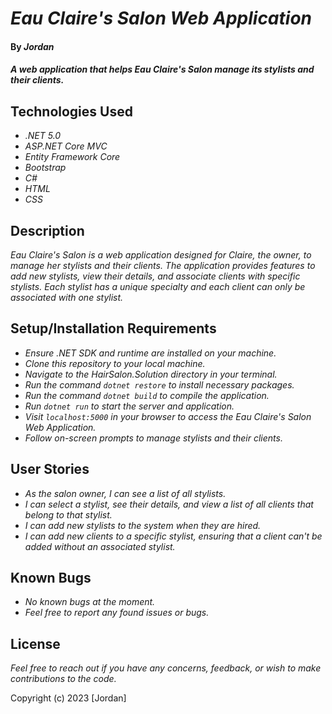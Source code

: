 # _Eau Claire's Salon Web Application_

#### By _**Jordan**_

#### _A web application that helps Eau Claire's Salon manage its stylists and their clients._

## Technologies Used

* _.NET 5.0_
* _ASP.NET Core MVC_
* _Entity Framework Core_
* _Bootstrap_
* _C#_
* _HTML_
* _CSS_

## Description

_Eau Claire's Salon is a web application designed for Claire, the owner, to manage her stylists and their clients. The application provides features to add new stylists, view their details, and associate clients with specific stylists. Each stylist has a unique specialty and each client can only be associated with one stylist._

## Setup/Installation Requirements

* _Ensure .NET SDK and runtime are installed on your machine._
* _Clone this repository to your local machine._
* _Navigate to the HairSalon.Solution directory in your terminal._
* _Run the command `dotnet restore` to install necessary packages._
* _Run the command `dotnet build` to compile the application._
* _Run `dotnet run` to start the server and application._
* _Visit `localhost:5000` in your browser to access the Eau Claire's Salon Web Application._
* _Follow on-screen prompts to manage stylists and their clients._

## User Stories

* _As the salon owner, I can see a list of all stylists._
* _I can select a stylist, see their details, and view a list of all clients that belong to that stylist._
* _I can add new stylists to the system when they are hired._
* _I can add new clients to a specific stylist, ensuring that a client can't be added without an associated stylist._

## Known Bugs

* _No known bugs at the moment._
* _Feel free to report any found issues or bugs._

## License

_Feel free to reach out if you have any concerns, feedback, or wish to make contributions to the code._

Copyright (c) 2023 [Jordan]
